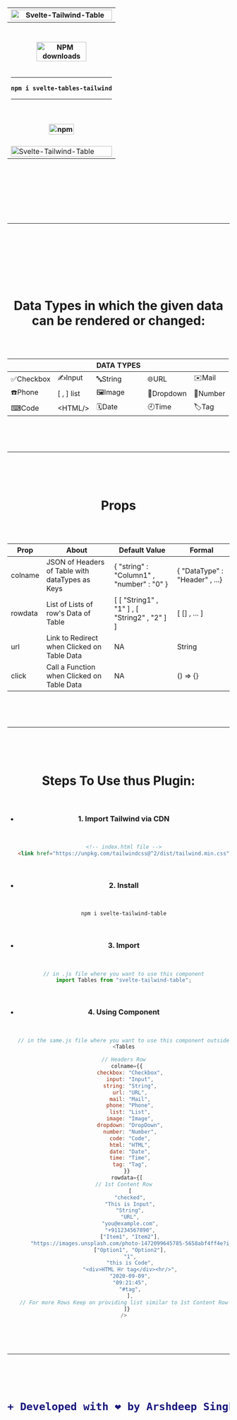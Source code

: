 <h1 align="center">
  <table><tr><th><img width=100% src="https://user-images.githubusercontent.com/56549294/125154417-94477180-e177-11eb-8772-0167bdd7d3b4.png" alt="Svelte-Tailwind-Table"/></th></tr><tr><th><br><br><span class="badge-npmdownloads"><a href="https://npmjs.org/package/svelte-tables-tailwind" title="View this project on NPM"><img width=70% src="https://img.shields.io/npm/dm/svelte-tables-tailwind.svg" alt="NPM downloads" /></a></span><br><br><hr>


```
npm i svelte-tables-tailwind
```


<hr><br><br><a href="https://www.npmjs.com/package/svelte-tables-tailwind"><img width=50% src="https://user-images.githubusercontent.com/56549294/125153433-49c2f680-e171-11eb-93ec-7e0fba7703a8.png" alt="npm"/></a><br><br></th></tr><tr><td><img width=100% src="https://user-images.githubusercontent.com/56549294/125154425-a2958d80-e177-11eb-8741-68707caf8156.png" alt="Svelte-Tailwind-Table"/></td></tr>
</table>
<br>
<br>
<br>
  <hr>
<br>
<br>
<br>

  <h1 align="center">Data Types in which the given data can be rendered or changed:</h1>

<br>
<br><div align="center">


|||DATA TYPES|||
|---|---|---|---|---|
|✅Checkbox|✍️Input|🔤String|🌐URL|✉️Mail|
|☎️Phone|[ , ] list|🖼Image|🔽Dropdown|🔢Number|
|⌨Code|<span><</span>HTML/>|🗓Date|🕘Time|🏷Tag|


<br>
<br>
<br>
  <hr>
<br>
<br>
<br>
  


<h1 align="center">Props</h1>

<br>
<br><div align="center">


|Prop|About|Default Value|Formal|
|---|---|---|---|
|colname|JSON of Headers of Table with dataTypes as Keys|{ "string" : "Column1" , "number" : "0" }|{ "DataType" : "Header" , ...}|
|rowdata|List of Lists of row's Data of Table|[ [ "String1" , "1" ] , [ "String2" , "2" ] ]|[ [] , ... ]|
|url|Link to Redirect when Clicked on Table Data|NA|String|
|click|Call a Function when Clicked on Table Data|NA|() => {}|



<br>
<br>
<br>
  <hr>
<br>
<br>
<br>


  
  
  <h1 align="center">Steps To Use thus Plugin:</h1>
  </div>
  <br>
<ul>
<li><h3> 1. Import Tailwind via CDN</h3> <br>


```html
<!-- index.html file -->
<link href="https://unpkg.com/tailwindcss@^2/dist/tailwind.min.css" rel="stylesheet">
```

</li>
  <br>
<li><h3> 2. Install</h3> <br>


```bash
npm i svelte-tailwind-table
```

</li>
<br>

<li><h3> 3. Import</h3> <br>


```javascript
// in .js file where you want to use this component
import Tables from "svelte-tailwind-table";
```

</li>
  <br>
<li><h3> 4. Using Component</h3> <br>

```javascript
// in the same.js file where you want to use this component outside <script></script> tag
<Tables

// Headers Row
  colname={{
    checkbox: "Checkbox",
    input: "Input",
    string: "String",
    url: "URL",
    mail: "Mail",
    phone: "Phone",
    list: "List",
    image: "Image",
    dropdown: "DropDown",
    number: "Number",
    code: "Code",
    html: "HTML",
    date: "Date",
    time: "Time",
    tag: "Tag",
  }}
  rowdata={[
// 1st Content Row
    [
    "checked",
    "This is Input",
    "String",
    "URL",
    "you@example.com",
    "+911234567890",
    ["Item1", "Item2"],
    "https://images.unsplash.com/photo-1472099645785-5658abf4ff4e?ixlib=rb-1.2.1&ixid=eyJhcHBfaWQiOjEyMDd9&auto=format&fit=facearea&facepad=2&w=256&h=256&q=80",
    ["Option1", "Option2"],
    "1",
    "this is Code",
    "<div>HTML Hr tag</div><hr/>",
    "2020-09-09",
    "09:21:45",
    "#tag",
    ],
// For more Rows Keep on providing list similar to 1st Content Row
  ]}
/>
```

</li>
  </ul>
<br>
<br>
<br>
  <hr>
<br>
<br>
<br>

<h1 align="center">


```diff
+ Developed with ❤️ by Arshdeep Singh
```

</h1>
